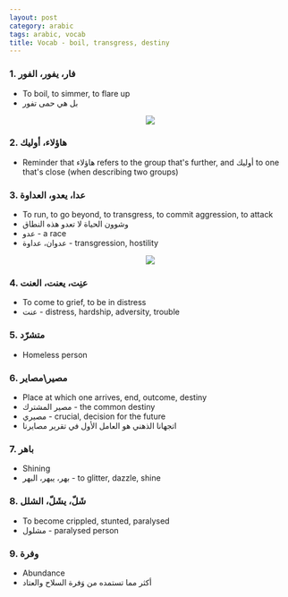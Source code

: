 ```yaml
---
layout: post
category: arabic
tags: arabic, vocab
title: Vocab - boil, transgress, destiny
--- 
```


### 1. فار، يفور، الفور
- To boil, to simmer, to flare up
- بل هي حمى تفور
<center> <img src = "{{baseurl}}/assets/img/posts/arabic/far.jpg">
</center>

### 2. هاؤلاء، أوليك
- Reminder that هاؤلاء refers to the group that's further, and أوليك to one that's close (when describing two groups)

### 3. عدا، يعدو، العداوة
- To run, to go beyond, to transgress, to commit aggression, to attack
- وشوون الحياة لا تعدو هذه النطاق
- عدو -  a race
- عدوان، عداوة - transgression, hostility
<center> <img src = "{{baseurl}}/assets/img/posts/arabic/adw.jpg">
</center>

### 4. عنِت، يعنت، العنت 
- To come to grief, to be in distress
- عنت - distress, hardship, adversity, trouble

### 5. متشرّد
- Homeless person

### 6. مصير\مصاير
- Place at which one arrives, end, outcome, destiny
- مصير المشترك - the common destiny
- مصيري - crucial, decision for the future
- اتجهانا الذهني هو العامل الأول في تقرير مصايرنا

### 7. باهر
- Shining
- بهر، يبهر، البهر - to glitter, dazzle, shine

### 8. شَلّ، يشَلّ، الشلل
- To become crippled, stunted, paralysed
- مشلول - paralysed person

### 9. وفرة
- Abundance
- أكثر مما تستمده من وَفرة السلاح والعتاد

